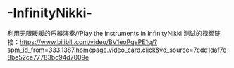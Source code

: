 # -InfinityNikki-
利用无限暖暖的乐器演奏//Play the instruments in InfinityNikki
测试的视频链接：https://www.bilibili.com/video/BV1eoPqePE1q/?spm_id_from=333.1387.homepage.video_card.click&vd_source=7cdd1daf7e8be52ce77783bc94d7009e
